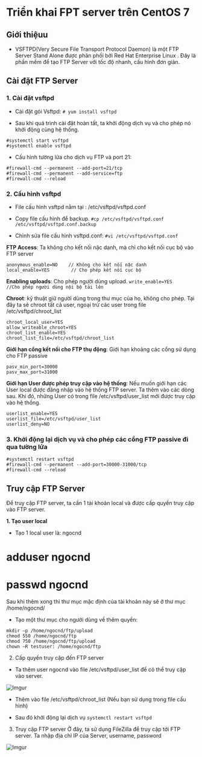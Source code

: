 # Triển khai FPT server trên CentOS 7
## Giới thiệuu
- VSFTPD(Very Secure File Transport Protocol Daemon) là một FTP Server Stand Alone được phân phối bởi Red Hat Enterprise Linux .
Đây là phần mềm để tạo FTP Server với tốc độ nhanh, cấu hình đơn giản.

## Cài đặt FTP Server
### 1. Cài đặt vsftpd
- Cài đặt gói Vsftpd:
```# yum install vsftpd```

- Sau khi quá trình cài đặt hoàn tất, ta khởi động dịch vụ và cho phép nó khởi động cùng hệ thống.
```
#systemctl start vsftpd
#systemctl enable vsftpd
```
- Cấu hình tường lửa cho dịch vụ FTP và port 21:
```
#firewall-cmd --permanent --add-port=21/tcp
#firewall-cmd --permanent --add-service=ftp
#firewall-cmd --reload
```
### 2. Cấu hình vsftpd

- File cấu hình vsftpd nằm tại : /etc/vsftpd/vsftpd.conf

- Copy file cấu hình để backup.
```#cp /etc/vsftpd/vsftpd.conf /etc/vsftpd/vsftpd.conf.backup```

- Chỉnh sửa file cấu hình vsftpd.conf:
```#vi /etc/vsftpd/vsftpd.conf```

**FTP Access**: Ta không cho kết nối nặc danh, mà chỉ cho kết nối cục bộ vào FTP server
```
anonymous_enable=NO    // Không cho kết nối nặc danh 
local_enable=YES        // Cho phép kết nối cục bộ
```
**Enabling uploads**: Cho phép người dùng upload.
```write_enable=YES        //Cho phép người dùng nội bộ tải lên```

**Chroot**: kỹ thuật giữ người dùng trong thư mục của họ, không cho phép. Tại đây ta sẽ chroot tất cả user, ngoại trừ các user trong file /etc/vsftpd/chroot_list
```
chroot_local_user=YES
allow_writeable_chroot=YES
chroot_list_enable=YES
chroot_list_file=/etc/vsftpd/chroot_list
```

**Giới hạn cổng kết nối cho FTP thụ động**: Giới hạn khoảng các cổng sử dụng cho FTP passive
```
pasv_min_port=30000
pasv_max_port=31000
```

**Giới hạn User được phép truy cập vào hệ thống**: Nếu muốn giới hạn các User local được đăng nhập vào hệ thống FTP server. Ta thêm vào các dòng sau. Khi đó, những User có trong file /etc/vsftpd/user_list mới được truy cập vào hệ thống.
```
userlist_enable=YES
userlist_file=/etc/vsftpd/user_list
userlist_deny=NO
```

### 3. Khởi động lại dịch vụ và cho phép các cổng FTP passive đi qua tường lửa
```
#systemctl restart vsftpd
#firewall-cmd --permanent --add-port=30000-31000/tcp
#firewall-cmd --reload
```
## Truy cập FTP Server
Để truy cập FTP server, ta cần 1 tài khoản local và được cấp quyền truy cập vào FTP server.

**1. Tạo user local**
- Tạo 1 local user là: ngocnd

# adduser ngocnd
# passwd ngocnd
Sau khi thêm xong thì thư mục mặc định của tài khoản này sẽ ở thư mục /home/ngocnd/

- Tạo một thư mục cho người dùng về thêm quyền: 
```
mkdir –p /home/ngocnd/ftp/upload
chmod 550 /home/ngocnd/ftp
chmod 750 /home/ngocnd/ftp/upload
chown –R testuser: /home/ngocnd/ftp
```

2. Cấp quyền truy cập đến FTP server
- Ta thêm user ngocnd vào file /etc/vsftpd/user_list để có thể truy cập vào server.

![Imgur](https://i.imgur.com/jMVZkbf.png)

- Thêm vào file /etc/vsftpd/chroot_list (Nếu bạn sử dụng trong file cấu hình)

- Sau đó khởi động lại dịch vụ 
```systemctl restart vsftpd```

3. Truy cập FTP server
Ở đây, ta sử dụng FileZilla để truy cập tới FTP server. Ta nhập địa chỉ IP của Server, username, password

![Imgur](https://i.imgur.com/zLfTF1b.png)
